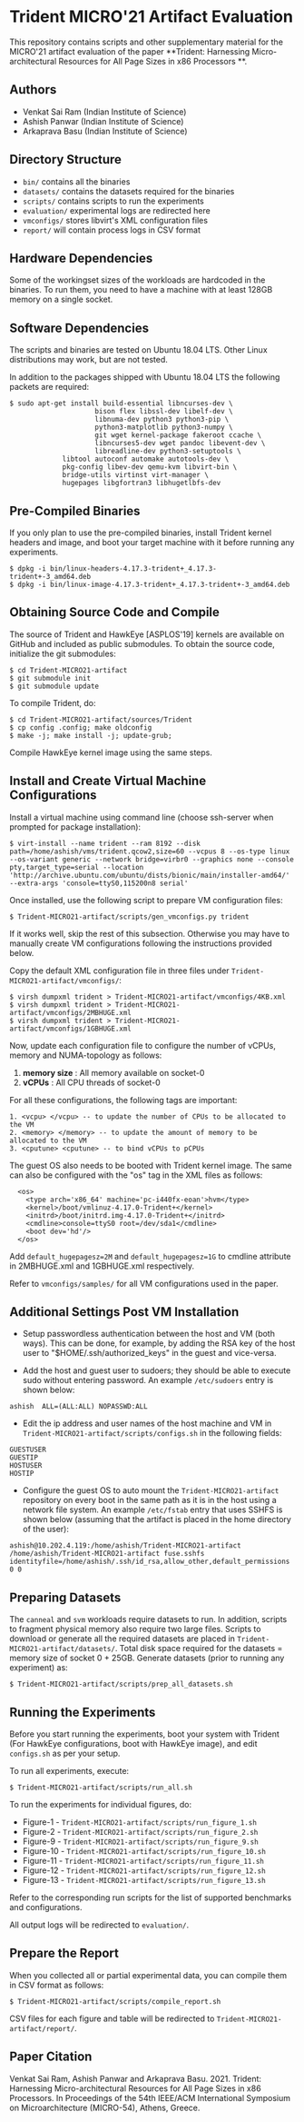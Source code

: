 Trident MICRO'21 Artifact Evaluation
=====================================

This repository contains scripts and other supplementary material
for the MICRO'21 artifact evaluation of the paper **Trident: Harnessing
Micro-architectural Resources for All Page Sizes in x86 Processors **.

Authors
-------
 
 * Venkat Sai Ram (Indian Institute of Science)
 * Ashish Panwar (Indian Institute of Science)
 * Arkaprava Basu (Indian Institute of Science)


Directory Structure
-------------------

 * `bin/` contains all the binaries
 * `datasets/` contains the datasets required for the binaries
 * `scripts/` contains scripts to run the experiments
 * `evaluation/` experimental logs are redirected here
 * `vmconfigs/` stores libvirt's XML configuration files
 * `report/` will contain process logs in CSV format


Hardware Dependencies
---------------------

Some of the workingset sizes of the workloads are hardcoded in the binaries.
To run them, you need to have a machine with at least 128GB memory on a single
socket.


Software Dependencies
---------------------

The scripts and binaries are tested on Ubuntu 18.04 LTS. Other 
Linux distributions may work, but are not tested.

In addition to the packages shipped with Ubuntu 18.04 LTS the following 
packets are required:

```
$ sudo apt-get install build-essential libncurses-dev \
                     bison flex libssl-dev libelf-dev \
                     libnuma-dev python3 python3-pip \
                     python3-matplotlib python3-numpy \
                     git wget kernel-package fakeroot ccache \
                     libncurses5-dev wget pandoc libevent-dev \
                     libreadline-dev python3-setuptools \
		     libtool autoconf automake autotools-dev \
		     pkg-config libev-dev qemu-kvm libvirt-bin \
		     bridge-utils virtinst virt-manager \
		     hugepages libgfortran3 libhugetlbfs-dev
```                       

Pre-Compiled Binaries
---------------------

If you only plan to use the pre-compiled binaries, install Trident kernel headers and image, and
boot your target machine with it before running any experiments.

```
$ dpkg -i bin/linux-headers-4.17.3-trident+_4.17.3-trident+-3_amd64.deb
$ dpkg -i bin/linux-image-4.17.3-trident+_4.17.3-trident+-3_amd64.deb
```

Obtaining Source Code and Compile
---------------------------------

The source of Trident and HawkEye [ASPLOS'19] kernels are available on GitHub and included as
public submodules. To obtain the source code, initialize the git submodules:

```
$ cd Trident-MICRO21-artifact
$ git submodule init
$ git submodule update
```
To compile Trident, do:

```
$ cd Trident-MICRO21-artifact/sources/Trident
$ cp config .config; make oldconfig
$ make -j; make install -j; update-grub;
```
Compile HawkEye kernel image using the same steps.

Install and Create Virtual Machine Configurations
-------------------------------------------------

Install a virtual machine using command line (choose ssh-server when prompted for package installation):

```
$ virt-install --name trident --ram 8192 --disk path=/home/ashish/vms/trident.qcow2,size=60 --vcpus 8 --os-type linux --os-variant generic --network bridge=virbr0 --graphics none --console pty,target_type=serial --location 'http://archive.ubuntu.com/ubuntu/dists/bionic/main/installer-amd64/' --extra-args 'console=ttyS0,115200n8 serial'
```
Once installed, use the following script to prepare VM configuration files:
```
$ Trident-MICRO21-artifact/scripts/gen_vmconfigs.py trident

```
If it works well, skip the rest of this subsection. Otherwise you may have to manually create VM configurations following the instructions provided below.

Copy the default XML configuration file in three files under `Trident-MICRO21-artifact/vmconfigs/`:
```
$ virsh dumpxml trident > Trident-MICRO21-artifact/vmconfigs/4KB.xml
$ virsh dumpxml trident > Trident-MICRO21-artifact/vmconfigs/2MBHUGE.xml
$ virsh dumpxml trident > Trident-MICRO21-artifact/vmconfigs/1GBHUGE.xml
```

Now, update each configuration file to configure the number of vCPUs, memory and NUMA-topology as follows:
1. **memory size** : All memory available on socket-0
2. **vCPUs** : All CPU threads of socket-0

For all these configurations, the following tags are important:
```
1. <vcpu> </vcpu> -- to update the number of CPUs to be allocated to the VM
2. <memory> </memory> -- to update the amount of memory to be allocated to the VM
3. <cputune> <cputune> -- to bind vCPUs to pCPUs
```

The guest OS also needs to be booted with Trident kernel image. The same can also be configured
with the "os" tag in the XML files as follows:
```
  <os>
    <type arch='x86_64' machine='pc-i440fx-eoan'>hvm</type>
    <kernel>/boot/vmlinuz-4.17.0-Trident+</kernel>
    <initrd>/boot/initrd.img-4.17.0-Trident+</initrd>
    <cmdline>console=ttyS0 root=/dev/sda1</cmdline>
    <boot dev='hd'/>
  </os>
```
Add `default_hugepagesz=2M` and `default_hugepagesz=1G` to cmdline attribute in 2MBHUGE.xml
and 1GBHUGE.xml respectively.

Refer to `vmconfigs/samples/` for all VM configurations used in the paper.


Additional Settings Post VM Installation
----------------------------------------

* Setup passwordless authentication between the host and VM (both ways). This can be done, for example, by
adding the RSA key of the host user to "$HOME/.ssh/authorized_keys" in the guest and vice-versa.

* Add the host and guest user to sudoers; they should be able to execute sudo without entering password.
An example `/etc/sudoers` entry is shown below:
```
ashish  ALL=(ALL:ALL) NOPASSWD:ALL
```

* Edit the ip address and user names of the host machine and VM in `Trident-MICRO21-artifact/scripts/configs.sh`
in the following fields:
```
GUESTUSER
GUESTIP
HOSTUSER
HOSTIP
```

* Configure the guest OS to auto mount the `Trident-MICRO21-artifact` repository on every boot in the same path as it is in the host using a network file system. An example `/etc/fstab` entry that uses SSHFS is shown below (assuming that the artifact is placed in the home directory of the user):
```
ashish@10.202.4.119:/home/ashish/Trident-MICRO21-artifact /home/ashish/Trident-MICRO21-artifact fuse.sshfs identityfile=/home/ashish/.ssh/id_rsa,allow_other,default_permissions 0 0
```

Preparing Datasets
------------------

The `canneal` and `svm` workloads require datasets to run. In addition, scripts to fragment physical memory
also require two large files. Scripts to download or generate all the required datasets are placed in
`Trident-MICRO21-artifact/datasets/`. Total disk space required for the datasets = memory size of socket 0 + 25GB.
Generate datasets (prior to running any experiment)  as:

```
$ Trident-MICRO21-artifact/scripts/prep_all_datasets.sh
```


Running the Experiments
-----------------------

Before you start running the experiments, boot your system with Trident (For HawkEye configurations, boot with HawkEye image),
and edit `configs.sh` as per your setup.

To run all experiments, execute:

```
$ Trident-MICRO21-artifact/scripts/run_all.sh
```

To run the experiments for individual figures, do:

 * Figure-1 - `Trident-MICRO21-artifact/scripts/run_figure_1.sh`
 * Figure-2 - `Trident-MICRO21-artifact/scripts/run_figure_2.sh`
 * Figure-9 - `Trident-MICRO21-artifact/scripts/run_figure_9.sh`
 * Figure-10 - `Trident-MICRO21-artifact/scripts/run_figure_10.sh`
 * Figure-11 - `Trident-MICRO21-artifact/scripts/run_figure_11.sh`
 * Figure-12 - `Trident-MICRO21-artifact/scripts/run_figure_12.sh`
 * Figure-13 - `Trident-MICRO21-artifact/scripts/run_figure_13.sh`

Refer to the corresponding run scripts for the list of supported benchmarks
and configurations.

All output logs will be redirected to `evaluation/`.


Prepare the Report
------------------

When you collected all or partial experimental data, you can compile them
in CSV format as follows:

```
$ Trident-MICRO21-artifact/scripts/compile_report.sh
```

CSV files for each figure and table will be redirected to
`Trident-MICRO21-artifact/report/`.

Paper Citation
--------------

Venkat Sai Ram, Ashish Panwar and Arkaprava Basu. 2021. Trident: Harnessing Micro-architectural
Resources for All Page Sizes in x86 Processors. In Proceedings of the 54th IEEE/ACM International
Symposium on Microarchitecture (MICRO-54), Athens, Greece.
